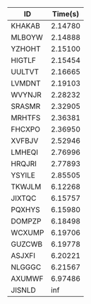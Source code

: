 |ID|Time(s)|
|-|-|
|KHAKAB|2.14780|
|MLBOYW|2.14888|
|YZHOHT|2.15100|
|HIGTLF|2.15454|
|UULTVT|2.16665|
|LVMDNT|2.19103|
|WVYNJR|2.28232|
|SRASMR|2.32905|
|MRHTFS|2.36381|
|FHCXPO|2.36950|
|XVFBJV|2.52946|
|LMHEQI|2.76996|
|HRQJRI|2.77893|
|YSYILE|2.85505|
|TKWJLM|6.12268|
|JIXTQC|6.15757|
|PQXHYS|6.15980|
|DOMPZP|6.18498|
|WCXUMP|6.19706|
|GUZCWB|6.19778|
|ASJXFI|6.20221|
|NLGGGC|6.21567|
|AXUMWF|6.97486|
|JISNLD|inf|
